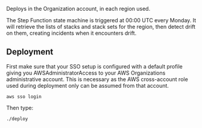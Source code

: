 Deploys in the Organization account, in each region used.

The Step Function state machine is triggered at 00:00 UTC every Monday. It will retrieve the lists of stacks and stack sets for the region, then detect drift on them, creating incidents when it encounters drift.


## Deployment

First make sure that your SSO setup is configured with a default profile giving you AWSAdministratorAccess
to your AWS Organizations administrative account. This is necessary as the AWS cross-account role used 
during deployment only can be assumed from that account.

```console
aws sso login
```

Then type:

```console
./deploy
```
